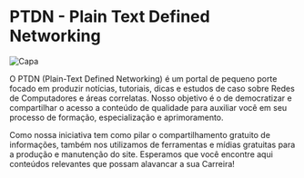 # PTDN - Plain Text Defined Networking

![Capa](https://ptdn.github.io/assets/capa-facebook.png)

O PTDN (Plain-Text Defined Networking) é um portal de pequeno porte focado em produzir notícias, tutoriais, dicas e estudos de caso sobre Redes de Computadores e áreas correlatas. Nosso objetivo é o de democratizar e compartilhar o acesso a conteúdo de qualidade para auxiliar você em seu processo de formação, especialização e aprimoramento.

Como nossa iniciativa tem como pilar o compartilhamento gratuito de informações, também nos utilizamos de ferramentas e mídias gratuitas para a produção e manutenção do site. Esperamos que você encontre aqui conteúdos relevantes que possam alavancar a sua Carreira!